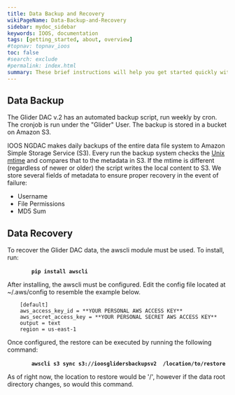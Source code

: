 ```yaml
---
title: Data Backup and Recovery
wikiPageName: Data-Backup-and-Recovery
sidebar: mydoc_sidebar
keywords: IOOS, documentation
tags: [getting_started, about, overview]
#topnav: topnav_ioos
toc: false
#search: exclude
#permalink: index.html
summary: These brief instructions will help you get started quickly with the data backup and recovery processes.
---
```


## Data Backup

The Glider DAC v.2 has an automated backup script, run weekly by cron.  The cronjob is run under the "Glider" User.  The backup is stored in a bucket on Amazon S3.

IOOS NGDAC makes daily backups of the entire data file system to Amazon Simple Storage Service (S3). Every run the backup system checks the [Unix mtime](http://linux.die.net/man/2/stat) and compares that to the metadata in S3. If the mtime is different (regardless of newer or older) the script writes the local content to S3. We store several fields of metadata to ensure proper recovery in the event of failure:

 - Username
 - File Permissions
 - MD5 Sum


## Data Recovery

To recover the Glider DAC data, the awscli module must be used.  To install, run:

**&nbsp;&nbsp;&nbsp;&nbsp;&nbsp;&nbsp;&nbsp;&nbsp;`    pip install awscli`**

After installing, the awscli must be configured.  Edit the config file located at ~/.aws/config to resemble the example below.

```
    [default]
    aws_access_key_id = **YOUR PERSONAL AWS ACCESS KEY**
    aws_secret_access_key = **YOUR PERSONAL SECRET AWS ACCESS KEY**
    output = text
    region = us-east-1
```

Once configured, the restore can be executed by running the following command:

**&nbsp;&nbsp;&nbsp;&nbsp;&nbsp;&nbsp;&nbsp;&nbsp;`    awscli s3 sync s3://ioosglidersbackupsv2  /location/to/restore`**

As of right now, the location to restore would be '/', however if the data root directory changes, so would this command.

